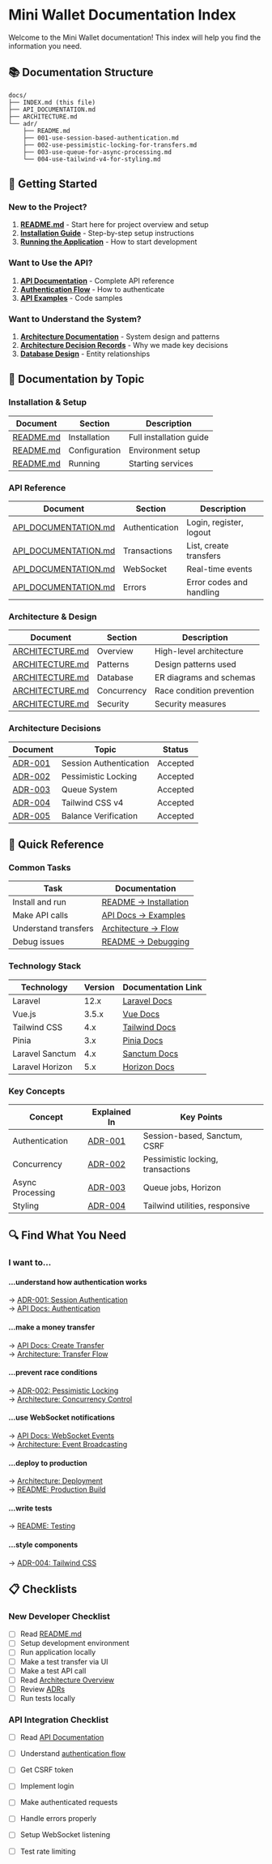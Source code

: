 # Mini Wallet Documentation Index

Welcome to the Mini Wallet documentation! This index will help you find the information you need.

## 📚 Documentation Structure

```
docs/
├── INDEX.md (this file)
├── API_DOCUMENTATION.md
├── ARCHITECTURE.md
└── adr/
    ├── README.md
    ├── 001-use-session-based-authentication.md
    ├── 002-use-pessimistic-locking-for-transfers.md
    ├── 003-use-queue-for-async-processing.md
    └── 004-use-tailwind-v4-for-styling.md
```

## 🚀 Getting Started

### New to the Project?

1. **[README.md](../README.md)** - Start here for project overview and setup
2. **[Installation Guide](../README.md#installation)** - Step-by-step setup instructions
3. **[Running the Application](../README.md#running-the-application)** - How to start development

### Want to Use the API?

1. **[API Documentation](./API_DOCUMENTATION.md)** - Complete API reference
2. **[Authentication Flow](./API_DOCUMENTATION.md#authentication)** - How to authenticate
3. **[API Examples](./API_DOCUMENTATION.md#example-api-calls)** - Code samples

### Want to Understand the System?

1. **[Architecture Documentation](./ARCHITECTURE.md)** - System design and patterns
2. **[Architecture Decision Records](./adr/)** - Why we made key decisions
3. **[Database Design](./ARCHITECTURE.md#database-design)** - Entity relationships

## 📖 Documentation by Topic

### Installation & Setup

| Document | Section | Description |
|----------|---------|-------------|
| [README.md](../README.md#installation) | Installation | Full installation guide |
| [README.md](../README.md#configuration) | Configuration | Environment setup |
| [README.md](../README.md#running-the-application) | Running | Starting services |

### API Reference

| Document | Section | Description |
|----------|---------|-------------|
| [API_DOCUMENTATION.md](./API_DOCUMENTATION.md#authentication) | Authentication | Login, register, logout |
| [API_DOCUMENTATION.md](./API_DOCUMENTATION.md#transactions) | Transactions | List, create transfers |
| [API_DOCUMENTATION.md](./API_DOCUMENTATION.md#websocket-events) | WebSocket | Real-time events |
| [API_DOCUMENTATION.md](./API_DOCUMENTATION.md#error-handling) | Errors | Error codes and handling |

### Architecture & Design

| Document | Section | Description |
|----------|---------|-------------|
| [ARCHITECTURE.md](./ARCHITECTURE.md#system-architecture) | Overview | High-level architecture |
| [ARCHITECTURE.md](./ARCHITECTURE.md#design-patterns) | Patterns | Design patterns used |
| [ARCHITECTURE.md](./ARCHITECTURE.md#database-design) | Database | ER diagrams and schemas |
| [ARCHITECTURE.md](./ARCHITECTURE.md#concurrency-control) | Concurrency | Race condition prevention |
| [ARCHITECTURE.md](./ARCHITECTURE.md#security) | Security | Security measures |

### Architecture Decisions

| Document | Topic | Status |
|----------|-------|--------|
| [ADR-001](./adr/001-use-session-based-authentication.md) | Session Authentication | Accepted |
| [ADR-002](./adr/002-use-pessimistic-locking-for-transfers.md) | Pessimistic Locking | Accepted |
| [ADR-003](./adr/003-use-queue-for-async-processing.md) | Queue System | Accepted |
| [ADR-004](./adr/004-use-tailwind-v4-for-styling.md) | Tailwind CSS v4 | Accepted |
| [ADR-005](./adr/005-use-scheduled-balance-verification.md) | Balance Verification | Accepted |


## 🎯 Quick Reference

### Common Tasks

| Task | Documentation |
|------|---------------|
| Install and run | [README → Installation](../README.md#installation) |
| Make API calls | [API Docs → Examples](./API_DOCUMENTATION.md#example-api-calls) |
| Understand transfers | [Architecture → Flow](./ARCHITECTURE.md#application-flow) | 
| Debug issues | [README → Debugging](../README.md#debugging) |

### Technology Stack

| Technology | Version | Documentation Link |
|------------|---------|-------------------|
| Laravel | 12.x | [Laravel Docs](https://laravel.com/docs) |
| Vue.js | 3.5.x | [Vue Docs](https://vuejs.org) |
| Tailwind CSS | 4.x | [Tailwind Docs](https://tailwindcss.com) |
| Pinia | 3.x | [Pinia Docs](https://pinia.vuejs.org) |
| Laravel Sanctum | 4.x | [Sanctum Docs](https://laravel.com/docs/sanctum) |
| Laravel Horizon | 5.x | [Horizon Docs](https://laravel.com/docs/horizon) |

### Key Concepts

| Concept | Explained In | Key Points |
|---------|--------------|------------|
| Authentication | [ADR-001](./adr/001-use-session-based-authentication.md) | Session-based, Sanctum, CSRF |
| Concurrency | [ADR-002](./adr/002-use-pessimistic-locking-for-transfers.md) | Pessimistic locking, transactions |
| Async Processing | [ADR-003](./adr/003-use-queue-for-async-processing.md) | Queue jobs, Horizon |
| Styling | [ADR-004](./adr/004-use-tailwind-v4-for-styling.md) | Tailwind utilities, responsive |

## 🔍 Find What You Need

### I want to...

#### ...understand how authentication works
→ [ADR-001: Session Authentication](./adr/001-use-session-based-authentication.md)  
→ [API Docs: Authentication](./API_DOCUMENTATION.md#authentication)

#### ...make a money transfer
→ [API Docs: Create Transfer](./API_DOCUMENTATION.md#create-transfer)  
→ [Architecture: Transfer Flow](./ARCHITECTURE.md#application-flow)

#### ...prevent race conditions
→ [ADR-002: Pessimistic Locking](./adr/002-use-pessimistic-locking-for-transfers.md)  
→ [Architecture: Concurrency Control](./ARCHITECTURE.md#concurrency-control)

#### ...use WebSocket notifications
→ [API Docs: WebSocket Events](./API_DOCUMENTATION.md#websocket-events)  
→ [Architecture: Event Broadcasting](./ARCHITECTURE.md#design-patterns)

#### ...deploy to production
→ [Architecture: Deployment](./ARCHITECTURE.md#deployment-considerations)  
→ [README: Production Build](../README.md#production-build)


#### ...write tests 
→ [README: Testing](../README.md#testing)

#### ...style components
→ [ADR-004: Tailwind CSS](./adr/004-use-tailwind-v4-for-styling.md)  

## 📋 Checklists

### New Developer Checklist

- [ ] Read [README.md](../README.md)
- [ ] Setup development environment
- [ ] Run application locally
- [ ] Make a test transfer via UI
- [ ] Make a test API call
- [ ] Read [Architecture Overview](./ARCHITECTURE.md)
- [ ] Review [ADRs](./adr/README.md)
- [ ] Run tests locally

### API Integration Checklist

- [ ] Read [API Documentation](./API_DOCUMENTATION.md)
- [ ] Understand [authentication flow](./API_DOCUMENTATION.md#authentication)
- [ ] Get CSRF token
- [ ] Implement login
- [ ] Make authenticated requests
- [ ] Handle errors properly
- [ ] Setup WebSocket listening
- [ ] Test rate limiting

